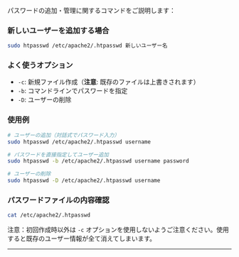 パスワードの追加・管理に関するコマンドをご説明します：

### 新しいユーザーを追加する場合
```bash
sudo htpasswd /etc/apache2/.htpasswd 新しいユーザー名
```

### よく使うオプション
- `-c`: 新規ファイル作成（**注意**: 既存のファイルは上書きされます）
- `-b`: コマンドラインでパスワードを指定
- `-D`: ユーザーの削除

### 使用例
```bash
# ユーザーの追加（対話式でパスワード入力）
sudo htpasswd /etc/apache2/.htpasswd username

# パスワードを直接指定してユーザー追加
sudo htpasswd -b /etc/apache2/.htpasswd username password

# ユーザーの削除
sudo htpasswd -D /etc/apache2/.htpasswd username
```

### パスワードファイルの内容確認
```bash
cat /etc/apache2/.htpasswd
```

注意：初回作成時以外は `-c` オプションを使用しないようご注意ください。使用すると既存のユーザー情報が全て消えてしまいます。

---

